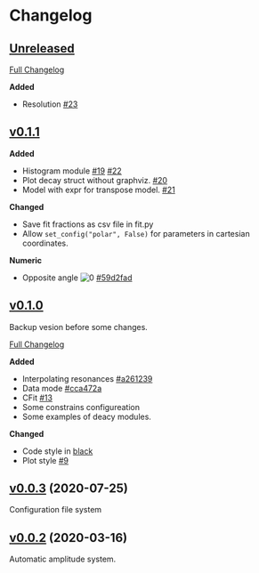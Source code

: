 # Changelog

## [Unreleased](https://github.com/jiangyi15/tf-pwa/tree/HEAD)

[Full Changelog](https://github.com/jiangyi15/tf-pwa/compare/v0.1.1...HEAD)

**Added**

- Resolution [#23](https://github.com/jiangyi15/tf-pwa/pull/23)

## [v0.1.1](https://github.com/jiangyi15/tf-pwa/tree/v0.1.1)

**Added**

- Histogram module [#19](https://github.com/jiangyi15/tf-pwa/pull/19)
  [#22](https://github.com/jiangyi15/tf-pwa/pull/22)
- Plot decay struct without graphviz.
  [#20](https://github.com/jiangyi15/tf-pwa/pull/20)
- Model with expr for transpose model.
  [#21](https://github.com/jiangyi15/tf-pwa/pull/21)

**Changed**

- Save fit fractions as csv file in fit.py
- Allow `set_config("polar", False)` for parameters in cartesian coordinates.

**Numeric**

- Opposite angle
  ![0](https://latex.codecogs.com/gif.latex?\phi&space;+&space;\pi&space;\rightarrow&space;\phi&space;-&space;\pi)
  [#59d2fad](https://github.com/jiangyi15/tf-pwa/commit/59d2fad750ef3ccc9f3a5aed8b4ae6b8560d527f)

## [v0.1.0](https://github.com/jiangyi15/tf-pwa/tree/v0.1.0)

Backup vesion before some changes.

[Full Changelog](https://github.com/jiangyi15/tf-pwa/compare/v0.0.3...v0.1.0)

**Added**

- Interpolating resonances
  [#a261239](https://github.com/jiangyi15/tf-pwa/tree/a261239c1c5f3a86dab0630e851c37e972a17a58)
- Data mode
  [#cca472a](https://github.com/jiangyi15/tf-pwa/commit/cca472a3a05223256091fa7ec3f70ccef41e4d27)
- CFit [#13](https://github.com/jiangyi15/tf-pwa/pull/13)
- Some constrains configureation
- Some examples of deacy modules.

**Changed**

- Code style in [black](https://github.com/psf/black)
- Plot style [#9](https://github.com/jiangyi15/tf-pwa/pull/9)

## [v0.0.3](https://github.com/jiangyi15/tf-pwa/tree/v0.0.3) (2020-07-25)

Configuration file system

## [v0.0.2](https://github.com/jiangyi15/tf-pwa/tree/v0.0.2) (2020-03-16)

Automatic amplitude system.
